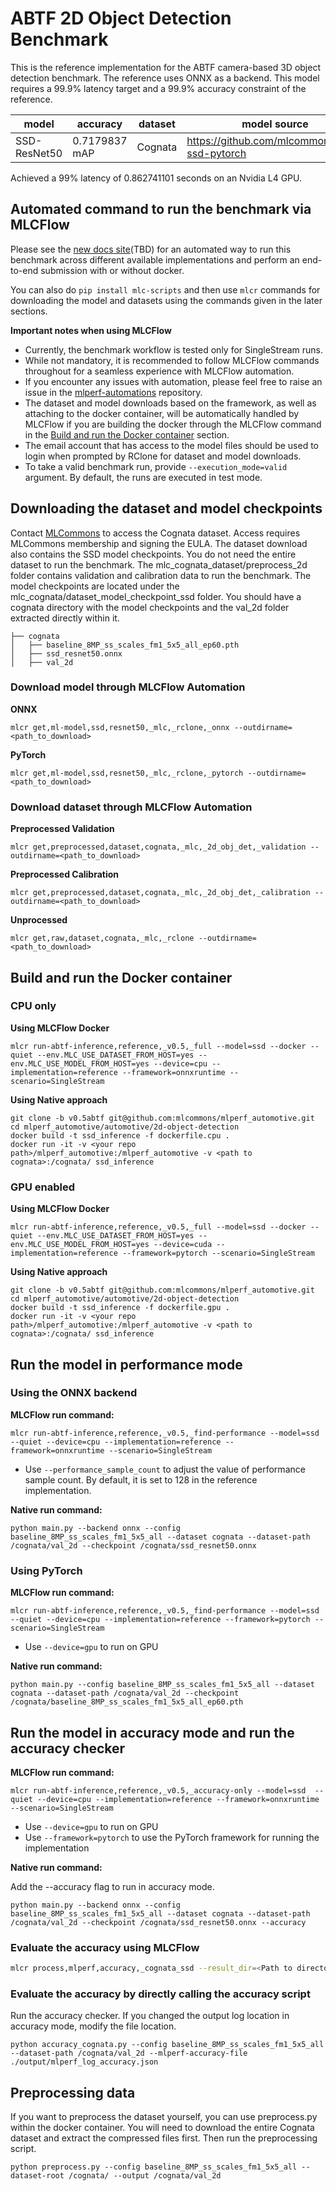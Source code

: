 # ABTF 2D Object Detection Benchmark

This is the reference implementation for the ABTF camera-based 3D object detection benchmark. The reference uses ONNX as a backend. This model requires a 99.9% latency target and a 99.9% accuracy constraint of the reference.

| model | accuracy | dataset | model source | precision |
| ---- | ---- | ---- | ---- | ---- |
| SSD-ResNet50 | 0.7179837 mAP | Cognata | https://github.com/mlcommons/abtf-ssd-pytorch | fp32 |

Achieved a 99% latency of 0.862741101 seconds on an Nvidia L4 GPU.

## Automated command to run the benchmark via MLCFlow

Please see the [new docs site]()(TBD) for an automated way to run this benchmark across different available implementations and perform an end-to-end submission with or without docker.

You can also do `pip install mlc-scripts` and then use `mlcr` commands for downloading the model and datasets using the commands given in the later sections.

**Important notes when using MLCFlow**

- Currently, the benchmark workflow is tested only for SingleStream runs.
- While not mandatory, it is recommended to follow MLCFlow commands throughout for a seamless experience with MLCFlow automation.
- If you encounter any issues with automation, please feel free to raise an issue in the [mlperf-automations](https://github.com/mlcommons/mlperf-automations/issues) repository.
- The dataset and model downloads based on the framework, as well as attaching to the docker container, will be automatically handled by MLCFlow if you are building the docker through the MLCFlow command in the [Build and run the Docker container](#build-and-run-the-docker-container) section.
- The email account that has access to the model files should be used to login when prompted by RClone for dataset and model downloads.
- To take a valid benchmark run, provide `--execution_mode=valid` argument. By default, the runs are executed in test mode. 
 

## Downloading the dataset and model checkpoints
Contact [MLCommons](https://mlcommons.org/datasets/cognata) to access the Cognata dataset. Access requires MLCommons membership and signing the EULA. The dataset download also contains the SSD model checkpoints. You do not need the entire dataset to run the benchmark. The mlc_cognata_dataset/preprocess_2d folder contains validation and calibration data to run the benchmark. The model checkpoints are located under the mlc_cognata/dataset_model_checkpoint_ssd folder. You should have a cognata directory with the model checkpoints and the val_2d folder extracted directly within it.

```
├── cognata
│   ├── baseline_8MP_ss_scales_fm1_5x5_all_ep60.pth
│   ├── ssd_resnet50.onnx
│   ├── val_2d
```

### Download model through MLCFlow Automation

**ONNX**
```
mlcr get,ml-model,ssd,resnet50,_mlc,_rclone,_onnx --outdirname=<path_to_download>
```

**PyTorch**
```
mlcr get,ml-model,ssd,resnet50,_mlc,_rclone,_pytorch --outdirname=<path_to_download>
```

### Download dataset through MLCFlow Automation

**Preprocessed Validation**
```
mlcr get,preprocessed,dataset,cognata,_mlc,_2d_obj_det,_validation --outdirname=<path_to_download>
```

**Preprocessed Calibration**
```
mlcr get,preprocessed,dataset,cognata,_mlc,_2d_obj_det,_calibration --outdirname=<path_to_download>
```

**Unprocessed**
```
mlcr get,raw,dataset,cognata,_mlc,_rclone --outdirname=<path_to_download>
```


## Build and run the Docker container


### CPU only

**Using MLCFlow Docker**

```
mlcr run-abtf-inference,reference,_v0.5,_full --model=ssd --docker --quiet --env.MLC_USE_DATASET_FROM_HOST=yes --env.MLC_USE_MODEL_FROM_HOST=yes --device=cpu --implementation=reference --framework=onnxruntime --scenario=SingleStream
```

**Using Native approach**

```
git clone -b v0.5abtf git@github.com:mlcommons/mlperf_automotive.git
cd mlperf_automotive/automotive/2d-object-detection
docker build -t ssd_inference -f dockerfile.cpu .
docker run -it -v <your repo path>/mlperf_automotive:/mlperf_automotive -v <path to cognata>:/cognata/ ssd_inference
```

### GPU enabled

**Using MLCFlow Docker**

```
mlcr run-abtf-inference,reference,_v0.5,_full --model=ssd --docker --quiet --env.MLC_USE_DATASET_FROM_HOST=yes --env.MLC_USE_MODEL_FROM_HOST=yes --device=cuda --implementation=reference --framework=pytorch --scenario=SingleStream
```

**Using Native approach**
```
git clone -b v0.5abtf git@github.com:mlcommons/mlperf_automotive.git
cd mlperf_automotive/automotive/2d-object-detection
docker build -t ssd_inference -f dockerfile.gpu .
docker run -it -v <your repo path>/mlperf_automotive:/mlperf_automotive -v <path to cognata>:/cognata/ ssd_inference
```

## Run the model in performance mode
### Using the ONNX backend

**MLCFlow run command:**

```
mlcr run-abtf-inference,reference,_v0.5,_find-performance --model=ssd  --quiet --device=cpu --implementation=reference --framework=onnxruntime --scenario=SingleStream 
```

- Use `--performance_sample_count` to adjust the value of performance sample count. By default, it is set to 128 in the reference implementation.

**Native run command:**
```
python main.py --backend onnx --config baseline_8MP_ss_scales_fm1_5x5_all --dataset cognata --dataset-path /cognata/val_2d --checkpoint /cognata/ssd_resnet50.onnx
```

### Using PyTorch

**MLCFlow run command:**

```
mlcr run-abtf-inference,reference,_v0.5,_find-performance --model=ssd  --quiet --device=cpu --implementation=reference --framework=pytorch --scenario=SingleStream 
```

- Use `--device=gpu` to run on GPU

**Native run command:**
```
python main.py --config baseline_8MP_ss_scales_fm1_5x5_all --dataset cognata --dataset-path /cognata/val_2d --checkpoint /cognata/baseline_8MP_ss_scales_fm1_5x5_all_ep60.pth
```

## Run the model in accuracy mode and run the accuracy checker

**MLCFlow run command:**

```
mlcr run-abtf-inference,reference,_v0.5,_accuracy-only --model=ssd  --quiet --device=cpu --implementation=reference --framework=onnxruntime --scenario=SingleStream 
```

- Use `--device=gpu` to run on GPU
- Use `--framework=pytorch` to use the PyTorch framework for running the implementation

**Native run command:**

Add the --accuracy flag to run in accuracy mode.

```
python main.py --backend onnx --config baseline_8MP_ss_scales_fm1_5x5_all --dataset cognata --dataset-path /cognata/val_2d --checkpoint /cognata/ssd_resnet50.onnx --accuracy
```

### Evaluate the accuracy using MLCFlow
```bash
mlcr process,mlperf,accuracy,_cognata_ssd --result_dir=<Path to directory where files are generated after the benchmark run>
```

### Evaluate the accuracy by directly calling the accuracy script

Run the accuracy checker. If you changed the output log location in accuracy mode, modify the file location.
```
python accuracy_cognata.py --config baseline_8MP_ss_scales_fm1_5x5_all --dataset-path /cognata/val_2d --mlperf-accuracy-file ./output/mlperf_log_accuracy.json
```


## Preprocessing data
If you want to preprocess the dataset yourself, you can use preprocess.py within the docker container. You will need to download the entire Cognata dataset and extract the compressed files first. Then run the preprocessing script.
```
python preprocess.py --config baseline_8MP_ss_scales_fm1_5x5_all --dataset-root /cognata/ --output /cognata/val_2d
```
